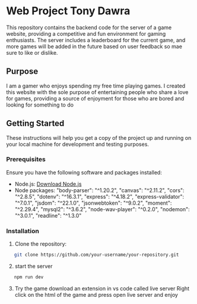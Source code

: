 # Web Project Tony Dawra

This repository contains the backend code for the server of a game website, providing a competitive and fun environment for gaming enthusiasts. The server includes a leaderboard for the current game, and more games will be added in the future based on user feedback so mae sure to like or dislike.

## Purpose

I am a gamer who enjoys spending my free time playing games. I created this website with the sole purpose of entertaining people who share a love for games, providing a source of enjoyment for those who are bored and looking for something to do

## Getting Started

These instructions will help you get a copy of the project up and running on your local machine for development and testing purposes.

### Prerequisites

Ensure you have the following software and packages installed:

- Node.js: [Download Node.js](https://nodejs.org/)
- Node packages:
    "body-parser": "^1.20.2",
    "canvas": "^2.11.2",
    "cors": "^2.8.5",
    "dotenv": "^16.3.1",
    "express": "^4.18.2",
    "express-validator": "^7.0.1",
    "jsdom": "^22.1.0",
    "jsonwebtoken": "^9.0.2",
    "moment": "^2.29.4",
    "mysql2": "^3.6.2",
    "node-wav-player": "^0.2.0",
    "nodemon": "^3.0.1",
    "readline": "^1.3.0"
  
### Installation

1. Clone the repository:

```bash
   git clone https://github.com/your-username/your-repository.git
```
2. start the server
```bash
   npm run dev
```
3. Try the game
   download an extension in vs code called live server
   Right click on the html of the game and press open live server and enjoy

